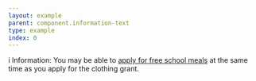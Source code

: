 ```yaml
---
layout: example
parent: component.information-text
type: example
index: 0
---
```


<div class="ds_information-text">
    <span class="ds_information-text__icon" aria-hidden="true">i</span>
    <span class="ds_information-text__text">
        <span class="visually-hidden">Information:</span>
        You may be able to <a href="#">apply for free school meals</a> at the same time as you apply for the clothing grant.
    </span>
</div>
